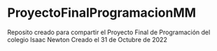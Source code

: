 # ProyectoFinalProgramacionMM
Reposito creado para compartir el Proyecto Final de Programación del colegio Isaac Newton
Creado el 31 de Octubre de 2022
